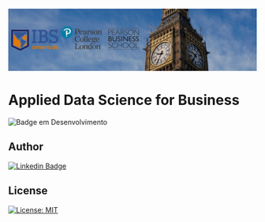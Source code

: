 ![ibs pearson](img/ibs2024london.png)

# Applied Data Science for Business

![Badge em Desenvolvimento](https://img.shields.io/static/v1?label=STATUS&message=INCOMPLETE&color=eed202)

## Author

[![Linkedin Badge](https://img.shields.io/badge/-Patrícia-blue?style=flat&logo=Linkedin&logoColor=white&link=https://www.linkedin.com/in/pathilink/)](https://www.linkedin.com/in/pathilink/)

## License

[![License: MIT](https://img.shields.io/badge/License-MIT-750014.svg)](https://opensource.org/licenses/MIT)
